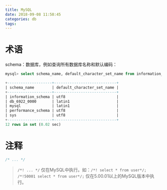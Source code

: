 ```yaml
---
title: MySQL
date: 2018-09-08 11:58:45
categories: db
tags:
---
```


# 术语

schema：数据库，例如查询所有数据库名称和默认编码：

```sql
mysql> select schema_name, default_character_set_name from information_schema.schemata;

+--------------------+----------------------------+
| schema_name        | default_character_set_name |
+--------------------+----------------------------+
| information_schema | utf8                       |
| db_6922_0000       | latin1                     |
| mysql              | latin1                     |
| performance_schema | utf8                       |
| sys                | utf8                       |
+--------------------+----------------------------+
12 rows in set (0.02 sec)
```


# 注释

```sql
/* ... */
```

> `/*! ... */` 仅在MySQL中执行。如：`/*! select * from user*/;`
> `/*!50001 select * from user*/;` 仅在5.00.01以上的MySQL版本中执行。
